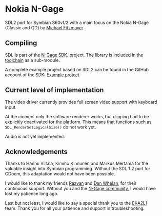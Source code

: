 Nokia N-Gage
============

SDL2 port for Symbian S60v1/2 with a main focus on the Nokia N-Gage
(Classic and QD) by [Michael Fitzmayer](https://github.com/mupfdev).

Compiling
---------

SDL is part of the [N-Gage SDK.](https://github.com/ngagesdk) project.
The library is included in the
[toolchain](https://github.com/ngagesdk/ngage-toolchain) as a
sub-module.

A complete example project based on SDL2 can be found in the GitHub
account of the SDK: [Example
project](https://github.com/ngagesdk/wordle).

Current level of implementation
-------------------------------

The video driver currently provides full screen video support with
keyboard input.

At the moment only the software renderer works, but clipping had to be
explicitly deactivated for the platform.  This means that functions such
as `SDL_RenderSetLogicalSize()` do not work yet.

Audio is not yet implemented.

Acknowledgements
----------------

Thanks to Hannu Viitala, Kimmo Kinnunen and Markus Mertama for the
valuable insight into Symbian programming.  Without the SDL 1.2 port for
CDoom, this adaptation would not have been possible.

I would like to thank my friends
[Razvan](https://twitter.com/bewarerazvan) and [Dan
Whelan](https://danwhelan.ie/), for their continuous support.  Without
you and the [N-Gage community](https://discord.gg/dbUzqJ26vs), I would
have lost my patience long ago.

Last but not least, I would like to say a special thank you to the
[EKA2L1](https://12z1.com/) team.  Thank you for all your patience and
support in troubleshooting.
